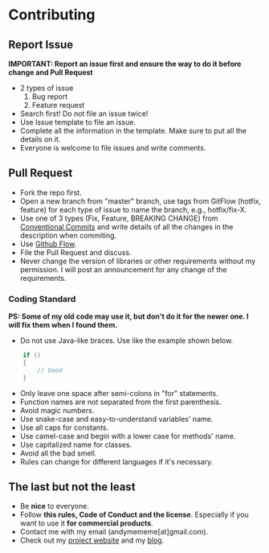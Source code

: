 # Contributing

## Report Issue
**IMPORTANT: Report an issue first and ensure the way to do it before change and Pull Request**
* 2 types of issue
    1. Bug report
    2. Feature request
* Search first! Do not file an issue twice!
* Use Issue template to file an issue.
* Complete all the information in the template. Make sure to put all the details on it.
* Everyone is welcome to file issues and write comments.

## Pull Request
* Fork the repo first.
* Open a new branch from "master" branch, use tags from GitFlow (hotfix, feature) for each type of issue to name the branch, e.g., hotfix/fix-X.
* Use one of 3 types (Fix, Feature, BREAKING CHANGE) from [Conventional Commits](https://www.conventionalcommits.org/en/v1.0.0-beta.4/) and write details of all the changes in the description when commiting.
* Use [Github Flow](https://guides.github.com/introduction/flow/).
* File the Pull Request and discuss.
* Never change the version of libraries or other requirements without my permission. I will post an announcement for any change of the requirements.

### Coding Standard
**PS: Some of my old code may use it, but don't do it for the newer one. I will fix them when I found them.**
* Do not use Java-like braces. Use like the example shown below.
```java
    if ()
    {
        // Good
    }
```
* Only leave one space after semi-colons in "for" statements.
* Function names are not separated from the first parenthesis.
* Avoid magic numbers.
* Use snake-case and easy-to-understand variables' name.
* Use all caps for constants.
* Use camel-case and begin with a lower case for methods' name.
* Use capitalized name for classes.
* Avoid all the bad smell.
* Rules can change for different languages if it's necessary.

## The last but not the least
* Be **nice** to everyone.
* Follow **this rules, Code of Conduct and the license**. Especially if you want to use it **for commercial products**.
* Contact me with my email (andymememe\[at\]gmail.com).
* Check out my [project website](https://andymememe.github.io/) and my [blog](https://am3devdiary.wordpress.com/).

